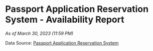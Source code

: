 # Passport Application Reservation System - Availability Report

*As of March 30, 2023 (11:59 PM)*

Data Source: [Passport Application Reservation System](https://eservices.immigration.gov.lk:8443/appointment/pages/reservationApplication.xhtml)